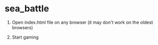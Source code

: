 # sea_battle

1. Open index.html file on any browser (it may don't work on the oldest browsers)

2. Start gaming
